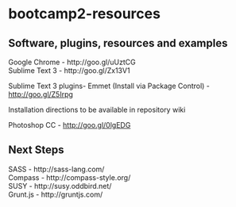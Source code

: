 <h1>bootcamp2-resources</h1>

<h2>Software, plugins, resources and examples</h2>
Google Chrome - http://goo.gl/uUztCG<br />
Sublime Text 3 - http://goo.gl/Zx13V1

Sublime Text 3 plugins-
Emmet (Install via Package Control) - http://goo.gl/Z5Irpg

Installation directions to be available in repository wiki

Photoshop CC - http://goo.gl/0lgEDG


<h2>Next Steps</h2>
SASS - http://sass-lang.com/<br />
Compass - http://compass-style.org/<br />
SUSY - http://susy.oddbird.net/<br />
Grunt.js - http://gruntjs.com/

